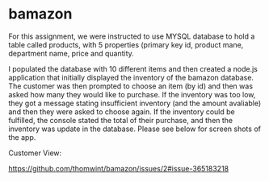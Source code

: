 # bamazon


For this assignment, we were instructed to use MYSQL database to hold a table called products, with 5 properties (primary key id, product mane, department name, price and quantity.

I populated the database with 10 different items and then created a node.js application that initially displayed the inventory of the bamazon database. The customer was then prompted to choose an item (by id) and then was asked how many they would like to purchase. If the inventory was too low, they got a message stating insufficient inventory (and the amount avaliable) and then they were asked to choose again. If the inventory could be fulfilled, the console stated the total of their purchase, and then the inventory was update in the database. Please see below for screen shots of the app.

Customer View:

https://github.com/thomwint/bamazon/issues/2#issue-365183218

